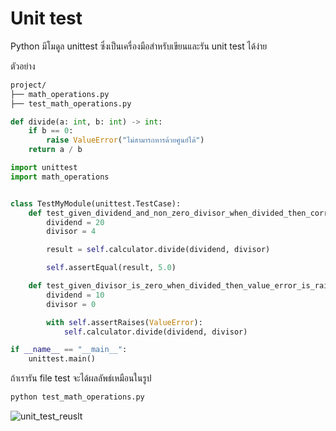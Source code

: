 # Unit test

Python มีโมดูล unittest ซึ่งเป็นเครื่องมือสำหรับเขียนและรัน unit test ได้ง่าย


ตัวอย่าง

```sh
project/
├── math_operations.py
├── test_math_operations.py
```

```py  title="math_operations.py" linenums="1"
def divide(a: int, b: int) -> int:
    if b == 0:
        raise ValueError("ไม่สามารถหารด้วยศูนย์ได้")
    return a / b
```

```py title="test_math_operations.py" linenums="1"
import unittest
import math_operations


class TestMyModule(unittest.TestCase):
    def test_given_dividend_and_non_zero_divisor_when_divided_then_correct_result_is_returned(self):
        dividend = 20
        divisor = 4

        result = self.calculator.divide(dividend, divisor)

        self.assertEqual(result, 5.0)

    def test_given_divisor_is_zero_when_divided_then_value_error_is_raised(self):
        dividend = 10
        divisor = 0

        with self.assertRaises(ValueError):
            self.calculator.divide(dividend, divisor)

if __name__ == "__main__":
    unittest.main()
```


ถ้าเรารัน file test  จะได้ผลลัพธ์เหมือนในรูป

```bash
python test_math_operations.py
```
![unit_test_reuslt](../images/unit_test_reuslt.png "unit_test_reuslt")
